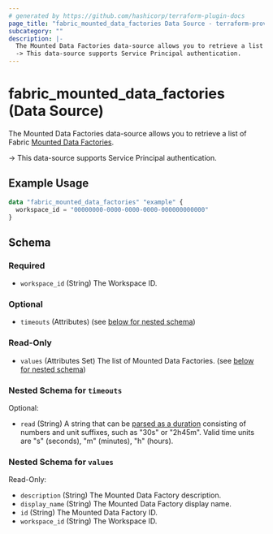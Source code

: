 ```yaml
---
# generated by https://github.com/hashicorp/terraform-plugin-docs
page_title: "fabric_mounted_data_factories Data Source - terraform-provider-fabric"
subcategory: ""
description: |-
  The Mounted Data Factories data-source allows you to retrieve a list of Fabric Mounted Data Factories https://learn.microsoft.com/fabric/data-factory/data-factory-overview.
  -> This data-source supports Service Principal authentication.
---
```


# fabric_mounted_data_factories (Data Source)

The Mounted Data Factories data-source allows you to retrieve a list of Fabric [Mounted Data Factories](https://learn.microsoft.com/fabric/data-factory/data-factory-overview).

-> This data-source supports Service Principal authentication.

## Example Usage

```terraform
data "fabric_mounted_data_factories" "example" {
  workspace_id = "00000000-0000-0000-0000-000000000000"
}
```

<!-- schema generated by tfplugindocs -->
## Schema

### Required

- `workspace_id` (String) The Workspace ID.

### Optional

- `timeouts` (Attributes) (see [below for nested schema](#nestedatt--timeouts))

### Read-Only

- `values` (Attributes Set) The list of Mounted Data Factories. (see [below for nested schema](#nestedatt--values))

<a id="nestedatt--timeouts"></a>

### Nested Schema for `timeouts`

Optional:

- `read` (String) A string that can be [parsed as a duration](https://pkg.go.dev/time#ParseDuration) consisting of numbers and unit suffixes, such as "30s" or "2h45m". Valid time units are "s" (seconds), "m" (minutes), "h" (hours).

<a id="nestedatt--values"></a>

### Nested Schema for `values`

Read-Only:

- `description` (String) The Mounted Data Factory description.
- `display_name` (String) The Mounted Data Factory display name.
- `id` (String) The Mounted Data Factory ID.
- `workspace_id` (String) The Workspace ID.
